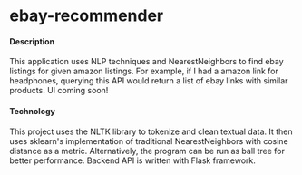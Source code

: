 # ebay-recommender

#### Description
This application uses NLP techniques and NearestNeighbors to find ebay listings for given amazon listings. For example, if I had a amazon link for headphones, querying this API would return a list of ebay links with similar products. UI coming soon!

#### Technology
This project uses the NLTK library to tokenize and clean textual data. It then uses sklearn's implementation of traditional NearestNeighbors with cosine distance as a metric. Alternatively, the program can be run as ball tree for better performance. Backend API is written with Flask framework.
